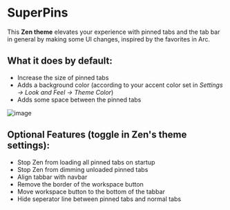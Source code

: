# SuperPins

This **Zen theme** elevates your experience with pinned tabs and the tab bar in general by making some UI changes, inspired by the favorites in Arc.

## What it does by default:
  - Increase the size of pinned tabs
  - Adds a background color (according to your accent color set in *Settings -> Look and Feel -> Theme Color*)
  - Adds some space between the pinned tabs

![image](https://github.com/user-attachments/assets/f3c1f63a-a075-4b83-a002-d1f0914942d3)

## Optional Features (toggle in Zen's theme settings):
  - Stop Zen from loading all pinned tabs on startup
  - Stop Zen from dimming unloaded pinned tabs
  - Align tabbar with navbar
  - Remove the border of the workspace button
  - Move workspace button to the bottom of the tabbar
  - Hide seperator line between pinned tabs and normal tabs
